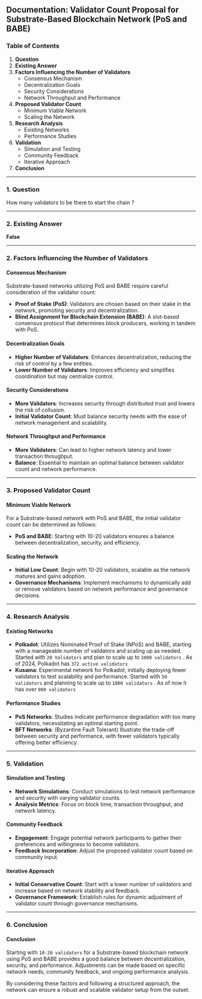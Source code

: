 ## Documentation: Validator Count Proposal for Substrate-Based Blockchain Network (PoS and BABE)

### Table of Contents
1. **Question**
2. **Existing Answer**
3. **Factors Influencing the Number of Validators**
   - Consensus Mechanism
   - Decentralization Goals
   - Security Considerations
   - Network Throughput and Performance
4. **Proposed Validator Count**
   - Minimum Viable Network
   - Scaling the Network
5. **Research Analysis**
   - Existing Networks
   - Performance Studies
6. **Validation**
   - Simulation and Testing
   - Community Feedback
   - Iterative Approach
7. **Conclusion**

---

### 1. Question
How many validators to be there to start the chain ?
____
### 2. Existing Answer
**False**
___

### 2. Factors Influencing the Number of Validators

#### Consensus Mechanism
Substrate-based networks utilizing PoS and BABE require careful consideration of the validator count:
- **Proof of Stake (PoS)**: Validators are chosen based on their stake in the network, promoting security and decentralization.
- **Blind Assignment for Blockchain Extension (BABE)**: A slot-based consensus protocol that determines block producers, working in tandem with PoS.

#### Decentralization Goals
- **Higher Number of Validators**: Enhances decentralization, reducing the risk of control by a few entities.
- **Lower Number of Validators**: Improves efficiency and simplifies coordination but may centralize control.

#### Security Considerations
- **More Validators**: Increases security through distributed trust and lowers the risk of collusion.
- **Initial Validator Count**: Must balance security needs with the ease of network management and scalability.

#### Network Throughput and Performance
- **More Validators**: Can lead to higher network latency and lower transaction throughput.
- **Balance**: Essential to maintain an optimal balance between validator count and network performance.
_____
### 3. Proposed Validator Count

#### Minimum Viable Network
For a Substrate-based network with PoS and BABE, the initial validator count can be determined as follows:
- **PoS and BABE**: Starting with 10-20 validators ensures a balance between decentralization, security, and efficiency.

#### Scaling the Network
- **Initial Low Count**: Begin with 10-20 validators, scalable as the network matures and gains adoption.
- **Governance Mechanisms**: Implement mechanisms to dynamically add or remove validators based on network performance and governance decisions.
____
### 4. Research Analysis

#### Existing Networks
- **Polkadot**: Utilizes Nominated Proof of Stake (NPoS) and BABE, starting with a manageable number of validators and scaling up as needed. Started with `20 Validators` and plan to scale up to `1000 validators` . As of 2024, Polkadot has `372 active validators`
- **Kusama**: Experimental network for Polkadot, initially deploying fewer validators to test scalability and performance. Started with `50 validators` and planning to scale up to `1000 validators` . As of now it has  over `900 validators`

#### Performance Studies
- **PoS Networks**: Studies indicate performance degradation with too many validators, necessitating an optimal starting point.
- **BFT Networks**: (Byzantine Fault Tolerant)  Illustrate the trade-off between security and performance, with fewer validators typically offering better efficiency.
___
### 5. Validation

#### Simulation and Testing
- **Network Simulations**: Conduct simulations to test network performance and security with varying validator counts.
- **Analysis Metrics**: Focus on block time, transaction throughput, and network latency.

#### Community Feedback
- **Engagement**: Engage potential network participants to gather their preferences and willingness to become validators.
- **Feedback Incorporation**: Adjust the proposed validator count based on community input.

#### Iterative Approach
- **Initial Conservative Count**: Start with a lower number of validators and increase based on network stability and feedback.
- **Governance Framework**: Establish rules for dynamic adjustment of validator count through governance mechanisms.
___
### 6. Conclusion 

#### Conclusion
Starting with `10-20 validators` for a Substrate-based blockchain network using PoS and BABE provides a good balance between decentralization, security, and performance. Adjustments can be made based on specific network needs, community feedback, and ongoing performance analysis.


By considering these factors and following a structured approach, the network can ensure a robust and scalable validator setup from the outset.